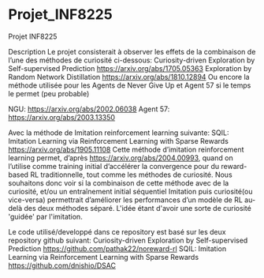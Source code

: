 # Projet_INF8225

Projet INF8225

Description
Le projet consisterait à observer les effets de la combinaison de l’une des méthodes de curiosité ci-dessous:
Curiosity-driven Exploration by Self-supervised Prediction
https://arxiv.org/abs/1705.05363
Exploration by Random Network Distillation
https://arxiv.org/abs/1810.12894
Ou encore la méthode utilisée pour les Agents de Never Give Up et Agent 57 si le temps le permet (peu probable)


NGU: https://arxiv.org/abs/2002.06038
Agent 57: https://arxiv.org/abs/2003.13350


Avec la méthode de Imitation reinforcement learning suivante:
SQIL: Imitation Learning via Reinforcement Learning with Sparse Rewards
https://arxiv.org/abs/1905.11108
Cette méthode d’imitation reinforcement learning permet, d’après https://arxiv.org/abs/2004.00993, quand on l’utilise comme training initial d’accélérer la convergence pour du reward-based RL traditionnelle, tout comme les méthodes de curiosité.
Nous souhaitons donc voir si la combinaison de cette méthode avec de la curiosité, et/ou un entraînement initial séquentiel Imitation puis curiosité(ou vice-versa) permettrait d’améliorer les performances d’un modèle de RL au-delà des deux méthodes séparé. L'idée étant d'avoir une sorte de curiosité 'guidée' par l'imitation.

Le code utilisé/developpé dans ce repository est basé sur les deux repository github suivant:
Curiosity-driven Exploration by Self-supervised Prediction
https://github.com/pathak22/noreward-rl
SQIL: Imitation Learning via Reinforcement Learning with Sparse Rewards
https://github.com/dnishio/DSAC

